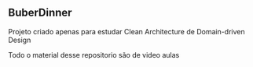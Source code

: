 ## BuberDinner
Projeto criado apenas para estudar Clean Architecture de Domain-driven Design

Todo o material desse repositorio são de video aulas